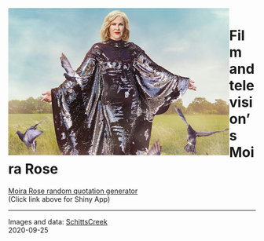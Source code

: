 
<img align="left" height = "300" width = "450" src="www/moiracrows.png">

# Film and television’s Moira Rose

[Moira Rose random quotation
generator](https://kaizadp.shinyapps.io/moirarose/)  
(Click link above for Shiny App)

-----

Images and data: [SchittsCreek](https://twitter.com/SchittsCreek)  
2020-09-25
